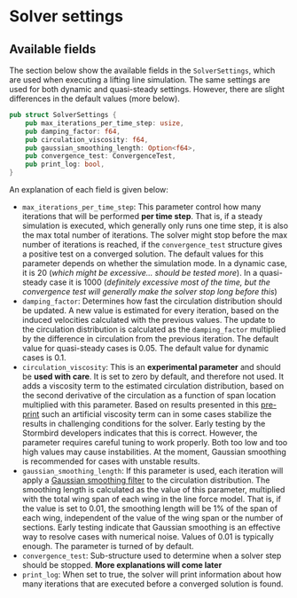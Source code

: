 # Solver settings


## Available fields
The section below show the available fields in the `SolverSettings`, which are used when executing a lifting line simulation. The same settings are used for both dynamic and quasi-steady settings. However, there are slight differences in the default values (more below).

```rust
pub struct SolverSettings {
    pub max_iterations_per_time_step: usize,
    pub damping_factor: f64,
    pub circulation_viscosity: f64,
    pub gaussian_smoothing_length: Option<f64>,
    pub convergence_test: ConvergenceTest,
    pub print_log: bool,
}
```

An explanation of each field is given below:
- `max_iterations_per_time_step`: This parameter control how many iterations that will be performed **per time step**. That is, if a steady simulation is executed, which generally only runs one time step, it is also the max total number of iterations. The solver might stop before the max number of iterations is reached, if the `convergence_test` structure gives a positive test on a converged solution. The default values for this parameter depends on whether the simulation mode. In a dynamic case, it is 20 (*which might be excessive... should be tested more*). In a quasi-steady case it is 1000 (*definitely excessive most of the time, but the convergence test will generally make the solver stop long before this*)
- `damping_factor`: Determines how fast the circulation distribution should be updated. A new value is estimated for every iteration, based on the induced velocities calculated with the previous values. The update to the circulation distribution is calculated as the `damping_factor` multiplied by the difference in circulation from the previous iteration. The default value for quasi-steady cases is 0.05. The default value for dynamic cases is 0.1.
- `circulation_viscosity`: This is an **experimental parameter** and should be **used with care**. It is set to zero by default, and therefore not used. It adds a viscosity term to the estimated circulation distribution, based on the second derivative of the circulation as a function of span location multiplied with this parameter. Based on results presented in this [pre-print](https://www.researchgate.net/publication/378262301_An_Efficient_3D_Non-Linear_Lifting-Line_Method_with_Correction_for_Post-Stall_Regime) such an artificial viscosity term can in some cases stabilize the results in challenging conditions for the solver. Early testing by the Stormbird developers indicates that this is correct. However, the parameter requires careful tuning to work properly. Both too low and too high values may cause instabilities. At the moment, Gaussian smoothing is recommended for cases with unstable results.
- `gaussian_smoothing_length`: If this parameter is used, each iteration will apply a [Gaussian smoothing filter](https://en.wikipedia.org/wiki/Kernel_smoother) to the circulation distribution. The smoothing length is calculated as the value of this parameter, multiplied with the total wing span of each wing in the line force model. That is, if the value is set to 0.01, the smoothing length will be 1% of the span of each wing, independent of the value of the wing span or the number of sections. Early testing indicate that Gaussian smoothing is an effective way to resolve cases with numerical noise. Values of 0.01 is typically enough. The parameter is turned of by default. 
- `convergence_test`: Sub-structure used to determine when a solver step should be stopped. **More explanations will come later**
- `print_log`: When set to true, the solver will print information about how many iterations that are executed before a converged solution is found.  